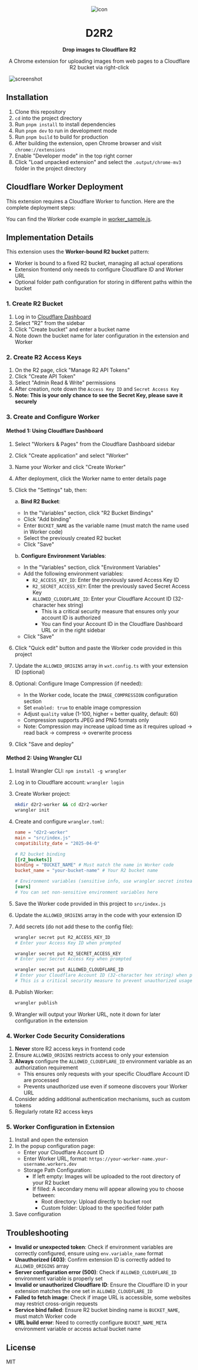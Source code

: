 <div align="center">
  <img src="public/icon/128.png" alt="icon">
  <h1>D2R2</h1>
  <b>Drop images to Cloudflare R2</b>
  <p></p>
  <p>A Chrome extension for uploading images from web pages to a Cloudflare R2 bucket via right-click</p>
</div>
&nbsp;

  <img src="public/screenshot.png" alt="screenshot">
&nbsp;

## Installation

1. Clone this repository
2. `cd` into the project directory
3. Run `pnpm install` to install dependencies
4. Run `pnpm dev` to run in development mode
5. Run `pnpm build` to build for production
6. After building the extension, open Chrome browser and visit `chrome://extensions`
7. Enable "Developer mode" in the top right corner
8. Click "Load unpacked extension" and select the `.output/chrome-mv3` folder in the project directory

## Cloudflare Worker Deployment

This extension requires a Cloudflare Worker to function. Here are the complete deployment steps:

You can find the Worker code example in [worker_sample.js](./worker_sample.js).

## Implementation Details

This extension uses the **Worker-bound R2 bucket** pattern:

- Worker is bound to a fixed R2 bucket, managing all actual operations
- Extension frontend only needs to configure Cloudflare ID and Worker URL
- Optional folder path configuration for storing in different paths within the bucket

### 1. Create R2 Bucket

1. Log in to [Cloudflare Dashboard](https://dash.cloudflare.com/)
2. Select "R2" from the sidebar
3. Click "Create bucket" and enter a bucket name
4. Note down the bucket name for later configuration in the extension and Worker

### 2. Create R2 Access Keys

1. On the R2 page, click "Manage R2 API Tokens"
2. Click "Create API Token"
3. Select "Admin Read & Write" permissions
4. After creation, note down the `Access Key ID` and `Secret Access Key`
5. **Note: This is your only chance to see the Secret Key, please save it securely**

### 3. Create and Configure Worker

#### Method 1: Using Cloudflare Dashboard

1. Select "Workers & Pages" from the Cloudflare Dashboard sidebar
2. Click "Create application" and select "Worker"
3. Name your Worker and click "Create Worker"
4. After deployment, click the Worker name to enter details page
5. Click the "Settings" tab, then:

   a. **Bind R2 Bucket**:

   - In the "Variables" section, click "R2 Bucket Bindings"
   - Click "Add binding"
   - Enter `BUCKET_NAME` as the variable name (must match the name used in Worker code)
   - Select the previously created R2 bucket
   - Click "Save"

   b. **Configure Environment Variables**:

   - In the "Variables" section, click "Environment Variables"
   - Add the following environment variables:
     - `R2_ACCESS_KEY_ID`: Enter the previously saved Access Key ID
     - `R2_SECRET_ACCESS_KEY`: Enter the previously saved Secret Access Key
     - `ALLOWED_CLOUDFLARE_ID`: Enter your Cloudflare Account ID (32-character hex string)
       - This is a critical security measure that ensures only your account ID is authorized
       - You can find your Account ID in the Cloudflare Dashboard URL or in the right sidebar
   - Click "Save"

6. Click "Quick edit" button and paste the Worker code provided in this project
7. Update the `ALLOWED_ORIGINS` array in `wxt.config.ts` with your extension ID (optional)
8. Optional: Configure Image Compression (if needed):
   - In the Worker code, locate the `IMAGE_COMPRESSION` configuration section
   - Set `enabled: true` to enable image compression
   - Adjust `quality` value (1-100, higher = better quality, default: 60)
   - Compression supports JPEG and PNG formats only
   - Note: Compression may increase upload time as it requires upload → read back → compress → overwrite process
9. Click "Save and deploy"

#### Method 2: Using Wrangler CLI

1. Install Wrangler CLI: `npm install -g wrangler`
2. Log in to Cloudflare account: `wrangler login`
3. Create Worker project:

   ```bash
   mkdir d2r2-worker && cd d2r2-worker
   wrangler init
   ```

4. Create and configure `wrangler.toml`:

   ```toml
   name = "d2r2-worker"
   main = "src/index.js"
   compatibility_date = "2025-04-0"

   # R2 bucket binding
   [[r2_buckets]]
   binding = "BUCKET_NAME" # Must match the name in Worker code
   bucket_name = "your-bucket-name" # Your R2 bucket name

   # Environment variables (sensitive info, use wrangler secret instead of writing here)
   [vars]
   # You can set non-sensitive environment variables here
   ```

5. Save the Worker code provided in this project to `src/index.js`
6. Update the `ALLOWED_ORIGINS` array in the code with your extension ID
7. Add secrets (do not add these to the config file):

   ```bash
   wrangler secret put R2_ACCESS_KEY_ID
   # Enter your Access Key ID when prompted

   wrangler secret put R2_SECRET_ACCESS_KEY
   # Enter your Secret Access Key when prompted

   wrangler secret put ALLOWED_CLOUDFLARE_ID
   # Enter your Cloudflare Account ID (32-character hex string) when prompted
   # This is a critical security measure to prevent unauthorized usage
   ```

8. Publish Worker:

   ```bash
   wrangler publish
   ```

9. Wrangler will output your Worker URL, note it down for later configuration in the extension

### 4. Worker Code Security Considerations

1. **Never** store R2 access keys in frontend code
2. Ensure `ALLOWED_ORIGINS` restricts access to only your extension
3. **Always** configure the `ALLOWED_CLOUDFLARE_ID` environment variable as an authorization requirement
   - This ensures only requests with your specific Cloudflare Account ID are processed
   - Prevents unauthorized use even if someone discovers your Worker URL
4. Consider adding additional authentication mechanisms, such as custom tokens
5. Regularly rotate R2 access keys

### 5. Worker Configuration in Extension

1. Install and open the extension
2. In the popup configuration page:
   - Enter your Cloudflare Account ID
   - Enter Worker URL, format: `https://your-worker-name.your-username.workers.dev`
   - Storage Path Configuration:
     - If left empty: Images will be uploaded to the root directory of your R2 bucket
     - If filled: A secondary menu will appear allowing you to choose between:
       - Root directory: Upload directly to bucket root
       - Custom folder: Upload to the specified folder path
3. Save configuration

## Troubleshooting

- **Invalid or unexpected token**: Check if environment variables are correctly configured, ensure using `env.variable_name` format
- **Unauthorized (403)**: Confirm extension ID is correctly added to `ALLOWED_ORIGINS` array
- **Server configuration error (500)**: Check if `ALLOWED_CLOUDFLARE_ID` environment variable is properly set
- **Invalid or unauthorized Cloudflare ID**: Ensure the Cloudflare ID in your extension matches the one set in `ALLOWED_CLOUDFLARE_ID`
- **Failed to fetch image**: Check if image URL is accessible, some websites may restrict cross-origin requests
- **Service bind failed**: Ensure R2 bucket binding name is `BUCKET_NAME`, must match Worker code
- **URL build error**: Need to correctly configure `BUCKET_NAME_META` environment variable or access actual bucket name

## License

MIT
